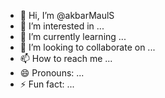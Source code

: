 - 👋 Hi, I’m @akbarMaulS
- 👀 I’m interested in ...
- 🌱 I’m currently learning ...
- 💞️ I’m looking to collaborate on ...
- 📫 How to reach me ...
- 😄 Pronouns: ...
- ⚡ Fun fact: ...

<!---
akbarMaulS/akbarMaulS is a ✨ special ✨ repository because its `README.md` (this file) appears on your GitHub profile.
You can click the Preview link to take a look at your changes.
--->
